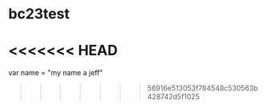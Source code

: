 # bc23test

<<<<<<< HEAD
=======
var name = "my name a jeff"
>>>>>>> 56916e513053f784548c530563b428742d5f1025
